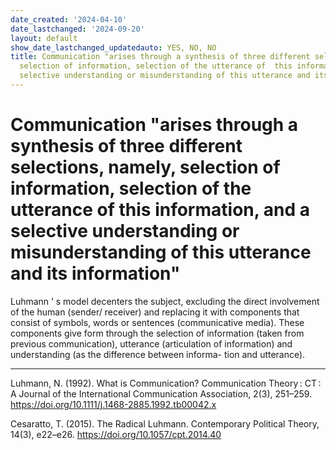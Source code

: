 ```yaml
---
date_created: '2024-04-10'
date_lastchanged: '2024-09-20'
layout: default
show_date_lastchanged_updatedauto: YES, NO, NO
title: Communication "arises through a synthesis of three different selections, namely,
  selection of information, selection of the utterance of  this information, and a
  selective understanding or misunderstanding of this utterance and its information"
---
```


# Communication "arises through a synthesis of three different selections, namely, selection of information, selection of the utterance of  this information, and a selective understanding or misunderstanding of this utterance and its information"



Luhmann  ’  s model decenters the subject, excluding the direct involvement  of the human (sender/ receiver) and replacing it with components that consist of  symbols, words or sentences (communicative media). These components give form  through the selection of information (taken from previous communication), utterance  (articulation of information) and understanding (as the difference between informa-  tion and utterance). 


______________

Luhmann, N. (1992). What is Communication? Communication Theory : CT : A Journal of the International Communication Association, 2(3), 251–259. https://doi.org/10.1111/j.1468-2885.1992.tb00042.x

Cesaratto, T. (2015). The Radical Luhmann. Contemporary Political Theory, 14(3), e22–e26. https://doi.org/10.1057/cpt.2014.40